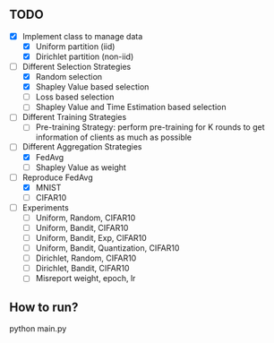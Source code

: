 ## TODO
- [x] Implement class to manage data
    - [x] Uniform partition (iid)
    - [x] Dirichlet partition (non-iid)
- [ ] Different Selection Strategies
    - [x] Random selection
    - [x] Shapley Value based selection
    - [ ] Loss based selection
    - [ ] Shapley Value and Time Estimation based selection
- [ ] Different Training Strategies
    - [ ] Pre-training Strategy: perform pre-training for K rounds to get information of clients as much as possible
- [ ] Different Aggregation Strategies
    - [x] FedAvg
    - [ ] Shapley Value as weight
- [ ] Reproduce FedAvg
    - [x] MNIST
    - [ ] CIFAR10
- [ ] Experiments
    - [ ] Uniform, Random, CIFAR10
    - [ ] Uniform, Bandit, CIFAR10
    - [ ] Uniform, Bandit, Exp, CIFAR10
    - [ ] Uniform, Bandit, Quantization, CIFAR10
    - [ ] Dirichlet, Random, CIFAR10
    - [ ] Dirichlet, Bandit, CIFAR10
    - [ ] Misreport weight, epoch, lr

## How to run?
python main.py
